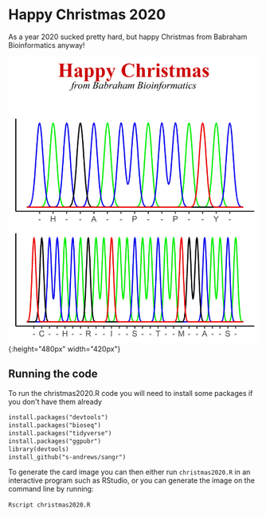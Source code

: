 Happy Christmas 2020
====================

As a year 2020 sucked pretty hard, but happy Christmas from Babraham Bioinformatics anyway!

![Happy Christmas](https://raw.githubusercontent.com/s-andrews/christmas2020/main/christmas2020.png){:height="480px" width="420px"}

Running the code
----------------
To run the christmas2020.R code you will need to install some packages if you don't have them already

```
install.packages("devtools")
install.packages("bioseq")
install.packages("tidyverse")
install.packages("ggpubr")
library(devtools)
install_github("s-andrews/sangr")
```
To generate the card image you can then either run ```christmas2020.R``` in an interactive program such as RStudio, or you can generate the image on the command line by running:

```Rscript christmas2020.R```



